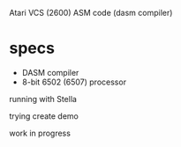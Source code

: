 Atari VCS (2600) ASM code (dasm compiler)

# specs
- DASM compiler
- 8-bit 6502 (6507) processor

running with Stella

trying create demo

work in progress
